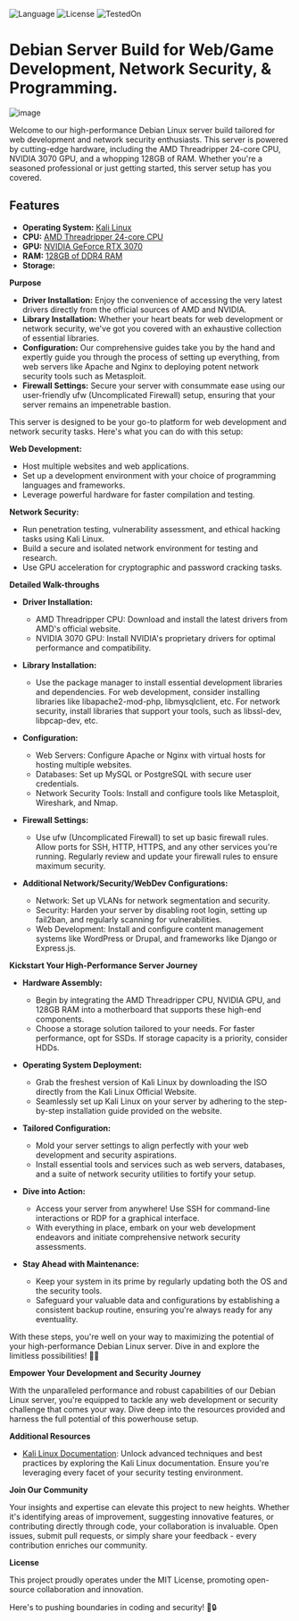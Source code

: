 <!-- ![version](https://img.shields.io/badge/Version-1.0.1-brightgreen) -->
![Language](https://img.shields.io/badge/Built%20with-bash-brightgreen.svg)
![License](https://img.shields.io/badge/License-GPLv3-blue.svg)
![TestedOn](https://img.shields.io/badge/tested%20on-Kali%20Linux-red.svg)


# Debian Server Build for Web/Game Development, Network Security, & Programming.

![image](https://github.com/testcomputer/linux-build/assets/104815254/a7ae6c43-3674-412d-a457-d823200a3556)


Welcome to our high-performance Debian Linux server build tailored for web development and network security enthusiasts. This server is powered by cutting-edge hardware, including the AMD Threadripper 24-core CPU, NVIDIA 3070 GPU, and a whopping 128GB of RAM. Whether you're a seasoned professional or just getting started, this server setup has you covered.

## Features

- **Operating System:** [Kali Linux](https://www.kali.org/)
- **CPU:** [AMD Threadripper 24-core CPU](https://www.amd.com/en/products/ryzen-threadripper)
- **GPU:** [NVIDIA GeForce RTX 3070](https://www.nvidia.com/en-gb/geforce/graphics-cards/)
- **RAM:** [128GB of DDR4 RAM](https://www.crucial.com/memory/ddr4)
- **Storage:** 


**Purpose**

- **Driver Installation:** Enjoy the convenience of accessing the very latest drivers directly from the official sources of AMD and NVIDIA.
- **Library Installation:** Whether your heart beats for web development or network security, we've got you covered with an exhaustive collection of essential libraries.
- **Configuration:** Our comprehensive guides take you by the hand and expertly guide you through the process of setting up everything, from web servers like Apache and Nginx to deploying potent network security tools such as Metasploit.
- **Firewall Settings:** Secure your server with consummate ease using our user-friendly ufw (Uncomplicated Firewall) setup, ensuring that your server remains an impenetrable bastion.

This server is designed to be your go-to platform for web development and network security tasks. Here's what you can do with this setup:

**Web Development:**

- Host multiple websites and web applications.
- Set up a development environment with your choice of programming languages and frameworks.
- Leverage powerful hardware for faster compilation and testing.

**Network Security:**

- Run penetration testing, vulnerability assessment, and ethical hacking tasks using Kali Linux.
- Build a secure and isolated network environment for testing and research.
- Use GPU acceleration for cryptographic and password cracking tasks.

**Detailed Walk-throughs**

- **Driver Installation:**
  - AMD Threadripper CPU: Download and install the latest drivers from AMD's official website.
  - NVIDIA 3070 GPU: Install NVIDIA's proprietary drivers for optimal performance and compatibility.

- **Library Installation:**
  - Use the package manager to install essential development libraries and dependencies. For web development, consider installing libraries like libapache2-mod-php, libmysqlclient, etc. For network security, install libraries that support your tools, such as libssl-dev, libpcap-dev, etc.

- **Configuration:**
  - Web Servers: Configure Apache or Nginx with virtual hosts for hosting multiple websites.
  - Databases: Set up MySQL or PostgreSQL with secure user credentials.
  - Network Security Tools: Install and configure tools like Metasploit, Wireshark, and Nmap.

- **Firewall Settings:**
  - Use ufw (Uncomplicated Firewall) to set up basic firewall rules. Allow ports for SSH, HTTP, HTTPS, and any other services you're running. Regularly review and update your firewall rules to ensure maximum security.

- **Additional Network/Security/WebDev Configurations:**
  - Network: Set up VLANs for network segmentation and security.
  - Security: Harden your server by disabling root login, setting up fail2ban, and regularly scanning for vulnerabilities.
  - Web Development: Install and configure content management systems like WordPress or Drupal, and frameworks like Django or Express.js.

**Kickstart Your High-Performance Server Journey**

- **Hardware Assembly:**
  - Begin by integrating the AMD Threadripper CPU, NVIDIA GPU, and 128GB RAM into a motherboard that supports these high-end components.
  - Choose a storage solution tailored to your needs. For faster performance, opt for SSDs. If storage capacity is a priority, consider HDDs.

- **Operating System Deployment:**
  - Grab the freshest version of Kali Linux by downloading the ISO directly from the Kali Linux Official Website.
  - Seamlessly set up Kali Linux on your server by adhering to the step-by-step installation guide provided on the website.

- **Tailored Configuration:**
  - Mold your server settings to align perfectly with your web development and security aspirations.
  - Install essential tools and services such as web servers, databases, and a suite of network security utilities to fortify your setup.

- **Dive into Action:**
  - Access your server from anywhere! Use SSH for command-line interactions or RDP for a graphical interface.
  - With everything in place, embark on your web development endeavors and initiate comprehensive network security assessments.

- **Stay Ahead with Maintenance:**
  - Keep your system in its prime by regularly updating both the OS and the security tools.
  - Safeguard your valuable data and configurations by establishing a consistent backup routine, ensuring you're always ready for any eventuality.

With these steps, you're well on your way to maximizing the potential of your high-performance Debian Linux server. Dive in and explore the limitless possibilities! 🚀🔧

**Empower Your Development and Security Journey**

With the unparalleled performance and robust capabilities of our Debian Linux server, you're equipped to tackle any web development or security challenge that comes your way. Dive deep into the resources provided and harness the full potential of this powerhouse setup.

**Additional Resources**

- [Kali Linux Documentation](https://www.kali.org/docs/): Unlock advanced techniques and best practices by exploring the Kali Linux documentation. Ensure you're leveraging every facet of your security testing environment.

**Join Our Community**

Your insights and expertise can elevate this project to new heights. Whether it's identifying areas of improvement, suggesting innovative features, or contributing directly through code, your collaboration is invaluable. Open issues, submit pull requests, or simply share your feedback - every contribution enriches our community.

**License**

This project proudly operates under the MIT License, promoting open-source collaboration and innovation.

Here's to pushing boundaries in coding and security! 🚀🔒
